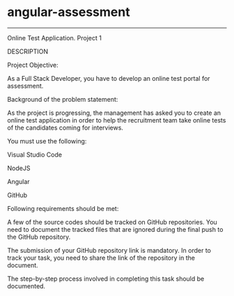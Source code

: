 # angular-assessment

************************

Online Test Application.
Project 1 

DESCRIPTION

Project Objective:

As a Full Stack Developer, you have to develop an online test portal for assessment.

Background of the problem statement:

As the project is progressing, the management has asked you to create an online test application in order to help the recruitment team take online tests of the candidates coming for interviews.

You must use the following:

Visual Studio Code

NodeJS

Angular

GitHub


 

Following requirements should be met:

A few of the source codes should be tracked on GitHub repositories. You need to document the tracked files that are ignored during the final push to the GitHub repository.

The submission of your GitHub repository link is mandatory. In order to track your task, you need to share the link of the repository in the document.

The step-by-step process involved in completing this task should be documented.
